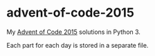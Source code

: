 # advent-of-code-2015
My [Advent of Code 2015](https://adventofcode.com/2015) solutions in Python 3.

Each part for each day is stored in a separate file.
